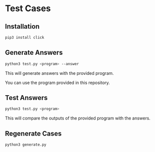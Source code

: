 # Test Cases 

## Installation

```bash
pip3 install click
```

## Generate Answers

```bash
python3 test.py <program> --answer
```

This will generate answers with the provided program.

You can use the program provided in this repository.

## Test Answers

```bash
python3 test.py <program>
```

This will compare the outputs of the provided program with the answers.

## Regenerate Cases

```bash
python3 generate.py
```